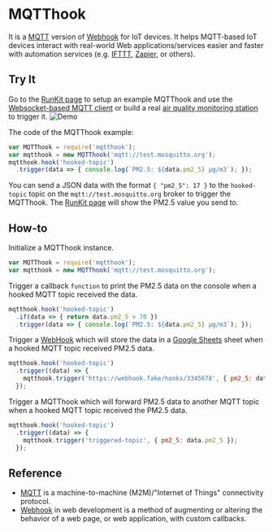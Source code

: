 # MQTThook
It is a [MQTT][mqtt] version of [Webhook][webhook] for IoT devices. It helps MQTT-based IoT devices interact with real-world Web applications/services easier and faster with automation services (e.g. [IFTTT][ifttt], [Zapier][zapier], or others).

## Try It
Go to the [RunKit page][mqtthook-example] to setup an example MQTThook and use the [Websocket-based MQTT client][mqtt-client] or build a real [air quality monitoring station][air-quality-monitoring-station] to trigger it.
![Demo](./images/demo.gif)

The code of the MQTThook example:
```js
var MQTThook = require('mqtthook');
var mqtthook = new MQTThook('mqtt://test.mosquitto.org');
mqtthook.hook('hooked-topic')
  .trigger(data => { console.log(`PM2.5: ${data.pm2_5} μg/m3`); });
```

You can send a JSON data with the format `{ "pm2_5": 17 }` to the `hooked-topic` topic on the `mqtt://test.mosquitto.org` broker to trigger the MQTThook. The [RunKit page][mqtthook-example] will show the PM2.5 value you send to.

## How-to
Initialize a MQTThook instance.
```js
var MQTThook = require('mqtthook');
var mqtthook = new MQTThook('mqtt://test.mosquitto.org');
```

Trigger a callback `function` to print the PM2.5 data on the console when a hooked MQTT topic received the data.
```js
mqtthook.hook('hooked-topic')
  .if(data => { return data.pm2_5 > 70 })
  .trigger(data => { console.log(`PM2.5: ${data.pm2_5} μg/m3`); });
```

Trigger a [WebHook][webhook] which will store the data in a [Google Sheets][google-sheets] sheet when a hooked MQTT topic received PM2.5 data.
```js
mqtthook.hook('hooked-topic')
  .trigger((data) => {
    mqtthook.trigger('https://webhook.fake/hooks/3345678', { pm2_5: data.pm2_5 });
  });
```

Trigger a MQTThook which will forward PM2.5 data to another MQTT topic when a hooked MQTT topic received the PM2.5 data.
```js
mqtthook.hook('hooked-topic')
  .trigger((data) => {
    mqtthook.trigger('triggered-topic', { pm2_5: data.pm2_5 });
  });
```

## Reference
- [MQTT][mqtt] is a machine-to-machine (M2M)/"Internet of Things" connectivity protocol.
- [Webhook][webhook] in web development is a method of augmenting or altering the behavior of a web page, or web application, with custom callbacks.

[webhook]: https://en.wikipedia.org/wiki/Webhook
[mqtt]: http://mqtt.org
[ifttt]: https://ifttt.com
[zapier]: https://zapier.com
[google-sheets]: https://www.google.com/intl/en/sheets/about/
[mqtthook-example]: https://goo.gl/abgsTZ
[mqtt-client]: http://www.hivemq.com/demos/websocket-client
[air-quality-monitoring-station]: https://github.com/evanxd/air-quality-monitoring-station

